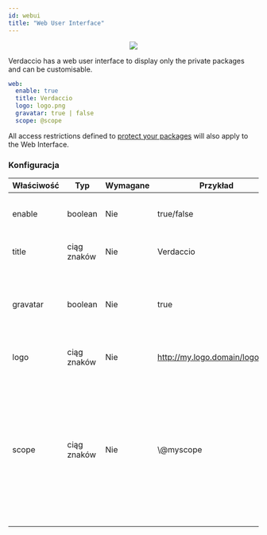```yaml
---
id: webui
title: "Web User Interface"
---
```



<p align="center"><img src="https://user-images.githubusercontent.com/558752/52916111-fa4ba980-32db-11e9-8a64-f4e06eb920b3.png"></p>

Verdaccio has a web user interface to display only the private packages and can be customisable.

```yaml
web:
  enable: true
  title: Verdaccio
  logo: logo.png
  gravatar: true | false
  scope: @scope
```

All access restrictions defined to [protect your packages](protect-your-dependencies.md) will also apply to the Web Interface.

### Konfiguracja

| Właściwość | Typ         | Wymagane | Przykład                       | Wsparcie  | Opis                                                                                                                                                 |
| ---------- | ----------- | -------- | ------------------------------ | --------- | ---------------------------------------------------------------------------------------------------------------------------------------------------- |
| enable     | boolean     | Nie      | true/false                     | wszystkie | allow to display the web interface                                                                                                                   |
| title      | ciąg znaków | Nie      | Verdaccio                      | wszystkie | HTML head title description                                                                                                                          |
| gravatar   | boolean     | Nie      | true                           | wszystkie | Gravatars will be generated under the hood if this property is enabled                                                                               |
| logo       | ciąg znaków | Nie      | http://my.logo.domain/logo.png | wszystkie | a URI where logo is located                                                                                                                          |
| scope      | ciąg znaków | Nie      | \\@myscope                   | wszystkie | If you're using this registry for a specific module scope, specify that scope to set it in the webui instructions header (note: escape @ with \\@) |